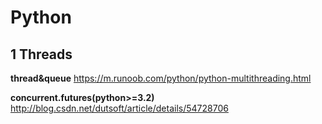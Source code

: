 Python
=====================================

1 Threads
----------------

 **thread&queue** https://m.runoob.com/python/python-multithreading.html

 **concurrent.futures(python>=3.2)**  http://blog.csdn.net/dutsoft/article/details/54728706


